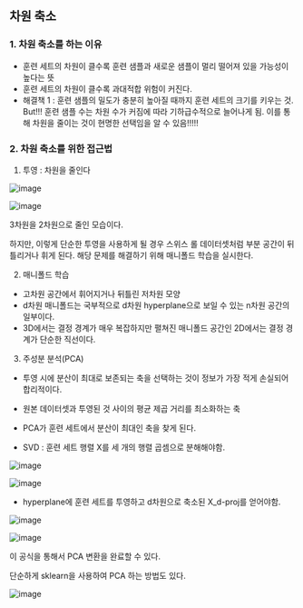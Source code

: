 ## 차원 축소

### 1. 차원 축소를 하는 이유
- 훈련 세트의 차원이 클수록 훈련 샘플과 새로운 샘플이 멀리 떨어져 있을 가능성이 높다는 뜻
- 훈련 세트의 차원이 클수록 과대적합 위험이 커진다.
- 해결책 1 : 훈련 샘플의 밀도가 충분히 높아질 때까지 훈련 세트의 크기를 키우는 것. But!!! 훈련 샘플 수는 차원 수가 커짐에 따라 기하급수적으로 늘어나게 됨. 이를 통해 차원을 줄이는 것이 현명한 선택임을 알 수 있음!!!!!

### 2. 차원 축소를 위한 접근법
1) 투영 : 차원을 줄인다

![image](https://github.com/user-attachments/assets/85428a7c-392c-4989-b0cc-5b26f0bfc1cc)

![image](https://github.com/user-attachments/assets/67c2ab74-cf42-4c72-9558-dc35472bfa00)

3차원을 2차원으로 줄인 모습이다.

하지만, 이렇게 단순한 투영을 사용하게 될 경우 스위스 롤 데이터셋처럼 부분 공간이 뒤틀리거나 휘게 된다.
해당 문제를 해결하기 위해 매니폴드 학습을 실시한다.

2) 매니폴드 학습
- 고차원 공간에서 휘어지거나 뒤틀린 저차원 모양
- d차원 매니폴드는 국부적으로 d차원 hyperplane으로 보일 수 있는 n차원 공간의 일부이다.
- 3D에서는 결정 경계가 매우 복잡하지만 펼쳐진 매니폴드 공간인 2D에서는 결정 경계가 단순한 직선이다.

3) 주성분 분석(PCA)
- 투영 시에 분산이 최대로 보존되는 축을 선택하는 것이 정보가 가장 적게 손실되어 합리적이다.
- 원본 데이터셋과 투영된 것 사이의 평균 제곱 거리를 최소화하는 축
- PCA가 훈련 세트에서 분산이 최대인 축을 찾게 된다.

- SVD : 훈련 세트 행렬 X를 세 개의 행렬 곱셈으로 분해해야함.

![image](https://github.com/user-attachments/assets/f0870af9-96fa-4704-8be5-457c5ec8e614)

![image](https://github.com/user-attachments/assets/aaeca14e-9bee-4acb-bfb8-c6fccea084c4)

- hyperplane에 훈련 세트를 투영하고 d차원으로 축소된 X_d-proj를 얻어야함.

![image](https://github.com/user-attachments/assets/202c1678-d587-470e-b203-eb1435fa704a)

![image](https://github.com/user-attachments/assets/1dfc51cc-6d64-44eb-b122-a8c2b0f95281)

이 공식을 통해서 PCA 변환을 완료할 수 있다.

단순하게 sklearn을 사용하여 PCA 하는 방법도 있다.

![image](https://github.com/user-attachments/assets/4467009a-11f8-4e37-a5ab-4ea2866da231)

